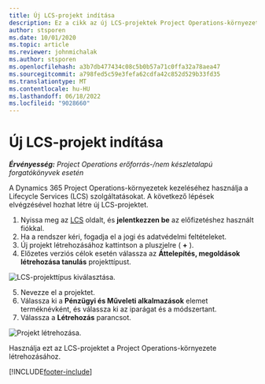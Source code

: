 ```yaml
---
title: Új LCS-projekt indítása
description: Ez a cikk az új LCS-projektek Project Operations-környezet esetében történő létrehozásával kapcsolatban tartalmaz tájékoztatást.
author: stsporen
ms.date: 10/01/2020
ms.topic: article
ms.reviewer: johnmichalak
ms.author: stsporen
ms.openlocfilehash: a3b7db477434c08c5b0b57a71c0ffa32a78aea47
ms.sourcegitcommit: a798fed5c59e3fefa62cdfa42c852d529b33fd35
ms.translationtype: MT
ms.contentlocale: hu-HU
ms.lasthandoff: 06/18/2022
ms.locfileid: "9028660"
---
```

# <a name="start-a-new-lcs-project"></a>Új LCS-projekt indítása

_**Érvényesség:** Project Operations erőforrás-/nem készletalapú forgatókönyvek esetén_

A Dynamics 365 Project Operations-környezetek kezeléséhez használja a Lifecycle Services (LCS) szolgáltatásokat. A következő lépések elvégzésével hozhat létre új LCS-projektet.

1. Nyissa meg az [LCS](https://lcs.dynamics.com/Logon/Index) oldalt, és **jelentkezzen be** az előfizetéshez használt fiókkal.
2. Ha a rendszer kéri, fogadja el a jogi és adatvédelmi feltételeket.
3. Új projekt létrehozásához kattintson a pluszjelre ( **+** ).
4. Előzetes verziós célok esetén válassza az **Áttelepítés, megoldások létrehozása tanulás** projekttípust.

  ![LCS-projekttípus kiválasztása.](./media/create-lcs-1.png)

5. Nevezze el a projektet. 
6. Válassza ki a **Pénzügyi és Műveleti alkalmazások** elemet terméknévként, és válassza ki az iparágat és a módszertant. 
7. Válassza a **Létrehozás** parancsot.

![Projekt létrehozása.](./media/create-lcs-2.png)

Használja ezt az LCS-projektet a Project Operations-környezete létrehozásához.



[!INCLUDE[footer-include](../includes/footer-banner.md)]